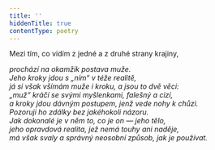 ```yaml
---
title: ''
hiddenTitle: true
contentType: poetry
---
```


<section>

Mezi tím, co vidím z jedné a z druhé strany krajiny,

_prochází na okamžik postava muže.  
Jeho kroky jdou s „ním“ v téže realitě,  
já si však všímám muže i kroku, a jsou to dvě věci:  
„muž“ kráčí se svými myšlenkami, falešný a cizí,  
a kroky jdou dávným postupem, jenž vede nohy k chůzi.  
Pozoruji ho zdálky bez jakéhokoli názoru.  
Jak dokonalé je v něm to, co je on — jeho tělo,  
jeho opravdová realita, jež nemá touhy ani naděje,  
má však svaly a správný neosobní způsob, jak je používat._

</section>
